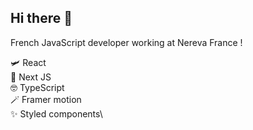 ## Hi there 👋

French JavaScript developer working at Nereva France !

🛩️ React\
🚀 Next JS\
🤓 TypeScript\
🪄 Framer motion\
✨ Styled components\




<!--
[![Top Langs](https://github-readme-stats.vercel.app/api/top-langs/?username=paulbinot&layout=compact&theme=dracula)](https://github.com/anuraghazra/github-readme-stats)
[![Les Stats GitHub de Anurag](https://github-readme-stats.vercel.app/api?username=paulbinot&count_private=true&show_icons=true&theme=dracula)](https://github.com/anuraghazra/github-readme-stats)

**paulbinot/paulbinot** is a ✨ _special_ ✨ repository because its `README.md` (this file) appears on your GitHub profile.

Here are some ideas to get you started:

- 🔭 I’m currently working on ...
- 🌱 I’m currently learning ...
- 👯 I’m looking to collaborate on ...
- 🤔 I’m looking for help with ...
- 💬 Ask me about ...
- 📫 How to reach me: ...
- 😄 Pronouns: ...
- ⚡ Fun fact: ...
-->
